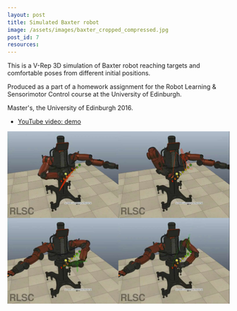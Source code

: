 ```yaml
---
layout: post
title: Simulated Baxter robot
image: /assets/images/baxter_cropped_compressed.jpg
post_id: 7
resources:
---
```

<p>This is a V-Rep 3D simulation of Baxter robot reaching targets and comfortable poses from different initial positions.</p>
<p>Produced as a part of a homework assignment for the Robot Learning & Sensorimotor Control course at the University of Edinburgh.</p>
<p>Master's, the University of Edinburgh 2016.</p>
<p><ul>
<li><u><a href="https://youtu.be/0AZWgNWbaDM" target="blank">YouTube video: demo</a></u></li>
</ul></p>
<p><img src="/assets/images/baxter_cropped_compressed.jpg"></p>